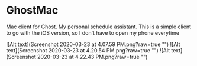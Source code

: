 # GhostMac
Mac client for Ghost. My personal schedule assistant. This is a simple client to go with the iOS version, so I don't have to 
open my phone everytime

![Alt text](Screenshot 2020-03-23 at 4.07.59 PM.png?raw=true "")
![Alt text](Screenshot 2020-03-23 at 4.20.54 PM.png?raw=true "")
![Alt text](Screenshot 2020-03-23 at 4.22.43 PM.png?raw=true "")
